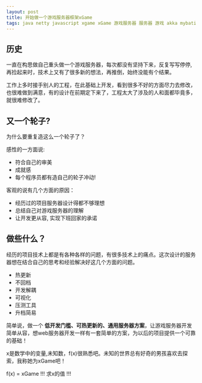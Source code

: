 ```yaml
---
layout: post
title: 开始做一个游戏服务器框架xGame
tags: java netty javascript xgame xGame 游戏服务器 服务器 游戏 akka mybatis webgame web game mobile game mobilegame gameserver
---
```



## 历史
一直在构思做自己重头做一个游戏服务器，每次都没有坚持下来，反复写写停停, 再捡起来时，技术上又有了很多新的想法，再推倒，始终没能有个结果。

工作上多时接手别人的工程，在此基础上开发，看到很多不好的方面尽力去修改，也很难做到满意，有的设计在前期定下来了，工程太大了涉及的人和面都毕竟多，就很难修改了。

## 又一个轮子?
为什么要重复造这么一个轮子了？

感性的一方面说:

- 符合自己的审美
- 成就感
- 每个程序员都有造自己的轮子冲动!

客观的说有几个方面的原因：

- 经历过的项目服务器设计得都不够理想
- 总结自己对游戏服务器的理解
- 让开发更从容, 实现下班回家的承诺

## 做些什么？

经历的项目技术上都是有各种各样的问题，有很多技术上的痛点。这次设计的服务器想在结合自己的思考和经验解决好这几个方面的问题。

- 热更新
- 不回档
- 开发解耦
- 可视化
- 压测工具
- 升档简易

简单说，做一个 **低开发门槛、可热更新的、通用服务器方案**，让游戏服务器开发简单从容，想web服务器开发一样有一套简单的方案，为以后的项目提供一个可靠的基础！

x是数学中的变量,未知数，f(x)很熟悉吧。未知的世界总有好奇的男孩喜欢去探索，我称她为xGame吧！

f(x) = xGame !!! 求x的值 !!!



